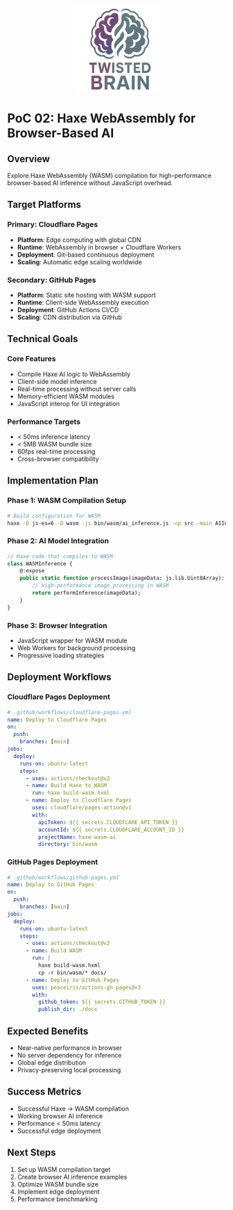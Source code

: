<div align="center">
  <img src="../assets/logo.png" alt="Agentic Haxe Logo" width="200" height="200">
</div>

# PoC 02: Haxe WebAssembly for Browser-Based AI

## Overview
Explore Haxe WebAssembly (WASM) compilation for high-performance browser-based AI inference without JavaScript overhead.

## Target Platforms

### Primary: Cloudflare Pages
- **Platform**: Edge computing with global CDN
- **Runtime**: WebAssembly in browser + Cloudflare Workers
- **Deployment**: Git-based continuous deployment
- **Scaling**: Automatic edge scaling worldwide

### Secondary: GitHub Pages
- **Platform**: Static site hosting with WASM support
- **Runtime**: Client-side WebAssembly execution
- **Deployment**: GitHub Actions CI/CD
- **Scaling**: CDN distribution via GitHub

## Technical Goals

### Core Features
- Compile Haxe AI logic to WebAssembly
- Client-side model inference
- Real-time processing without server calls
- Memory-efficient WASM modules
- JavaScript interop for UI integration

### Performance Targets
- < 50ms inference latency
- < 5MB WASM bundle size
- 60fps real-time processing
- Cross-browser compatibility

## Implementation Plan

### Phase 1: WASM Compilation Setup
```bash
# Build configuration for WASM
haxe -D js-es=6 -D wasm -js bin/wasm/ai_inference.js -cp src -main AIInference
```

### Phase 2: AI Model Integration
```haxe
// Haxe code that compiles to WASM
class WASMInference {
    @:expose
    public static function processImage(imageData: js.lib.Uint8Array): js.lib.Float32Array {
        // High-performance image processing in WASM
        return performInference(imageData);
    }
}
```

### Phase 3: Browser Integration
- JavaScript wrapper for WASM module
- Web Workers for background processing
- Progressive loading strategies

## Deployment Workflows

### Cloudflare Pages Deployment
```yaml
# .github/workflows/cloudflare-pages.yml
name: Deploy to Cloudflare Pages
on:
  push:
    branches: [main]
jobs:
  deploy:
    runs-on: ubuntu-latest
    steps:
      - uses: actions/checkout@v2
      - name: Build Haxe to WASM
        run: haxe build-wasm.hxml
      - name: Deploy to Cloudflare Pages
        uses: cloudflare/pages-action@v1
        with:
          apiToken: ${{ secrets.CLOUDFLARE_API_TOKEN }}
          accountId: ${{ secrets.CLOUDFLARE_ACCOUNT_ID }}
          projectName: haxe-wasm-ai
          directory: bin/wasm
```

### GitHub Pages Deployment
```yaml
# .github/workflows/github-pages.yml
name: Deploy to GitHub Pages
on:
  push:
    branches: [main]
jobs:
  deploy:
    runs-on: ubuntu-latest
    steps:
      - uses: actions/checkout@v2
      - name: Build WASM
        run: |
          haxe build-wasm.hxml
          cp -r bin/wasm/* docs/
      - name: Deploy to GitHub Pages
        uses: peaceiris/actions-gh-pages@v3
        with:
          github_token: ${{ secrets.GITHUB_TOKEN }}
          publish_dir: ./docs
```

## Expected Benefits
- Near-native performance in browser
- No server dependency for inference
- Global edge distribution
- Privacy-preserving local processing

## Success Metrics
- Successful Haxe → WASM compilation
- Working browser AI inference
- Performance < 50ms latency
- Successful edge deployment

## Next Steps
1. Set up WASM compilation target
2. Create browser AI inference examples
3. Optimize WASM bundle size
4. Implement edge deployment
5. Performance benchmarking